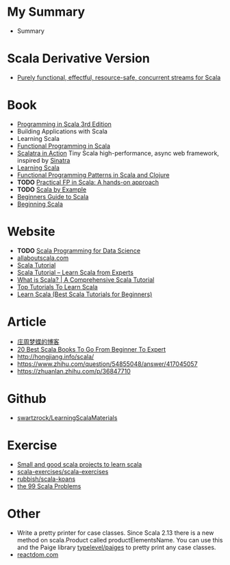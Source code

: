 

# My Summary
- Summary

# Scala Derivative Version
- [Purely functional, effectful, resource-safe, concurrent streams for Scala](https://fs2.io/)

# Book
- [Programming in Scala 3rd Edition](https://github.com/keer2345/scala-learning/tree/master/programming-in-scala)
- Building Applications with Scala
- Learning Scala
- [Functional Programming in Scala](https://www.manning.com/books/functional-programming-in-scala)
- [Scalatra in Action](https://www.manning.com/books/scalatra-in-action) Tiny Scala high-performance, async web framework, inspired by [Sinatra](https://github.com/scalatra/scalatra)
- [Learning Scala](https://github.com/keer2345/scala-learning/tree/master/learning-scala)
- [Functional Programming Patterns in Scala and Clojure](https://github.com/keer2345/scala-learning/tree/master/fpp-s-c)
- **TODO** [Practical FP in Scala: A hands-on approach](https://github.com/keer2345/scala-learning/tree/master/pfp-scala)
- **TODO** [Scala by Example](https://github.com/keer2345/scala-learning/tree/master/scala-by-example)
- [Beginners Guide to Scala](https://yoppworks.com/wp-content/uploads/2019/12/BeginnersGuidetoScala.pdf)
- [Beginning Scala](https://github.com/keer2345/scala-learning/tree/master/beginning-scala)



# Website
- **TODO** [Scala Programming for Data Science](https://github.com/keer2345/scala-learning/tree/master/scala-programming-for-data-science)
- [allaboutscala.com](https://github.com/keer2345/scala-learning/tree/master/allaboutscala.com)
- [Scala Tutorial](http://tutorials.jenkov.com/scala/index.html)
- [Scala Tutorial – Learn Scala from Experts](https://intellipaat.com/tutorial/scala-tutorial/)
- [What is Scala? | A Comprehensive Scala Tutorial](https://data-flair.training/blogs/scala-tutorial/)
- [Top Tutorials To Learn Scala](https://medium.com/quick-code/top-tutorials-to-learn-scala-3a221bf4ef85)
- [Learn Scala (Best Scala Tutorials for Beginners)](https://medium.com/hackr-io/learn-scala-best-scala-tutorials-for-beginners-bd80407387f5)

# Article
- [庄周梦蝶的博客](http://blog.fnil.net/)
- [20 Best Scala Books To Go From Beginner To Expert](https://whatpixel.com/best-scala-books/)
- http://hongjiang.info/scala/
- https://www.zhihu.com/question/54855048/answer/417045057
- https://zhuanlan.zhihu.com/p/36847710

# Github
- [swartzrock/LearningScalaMaterials](https://github.com/swartzrock/LearningScalaMaterials)

# Exercise
- [Small and good scala projects to learn scala](https://stackoverflow.com/questions/9772631/small-and-good-scala-projects-to-learn-scala-especially-functional-programmin)
- [scala-exercises/scala-exercises](https://github.com/scala-exercises/scala-exercises)
- [rubbish/scala-koans](https://github.com/rubbish/scala-koans)
- [the 99 Scala Problems](http://aperiodic.net/phil/scala/s-99/)

# Other
- Write a pretty printer for case classes. Since Scala 2.13 there is a new method on scala.Product called productElementsName. You can use this and the Paige library [typelevel/paiges](https://github.com/typelevel/paiges) to pretty print any case classes.
- [reactdom.com](https://reactdom.com/scala)



